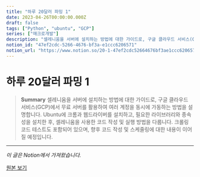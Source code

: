 ```yaml
---
title: "하루 20달러 파밍 1"
date: 2023-04-26T00:00:00.000Z
draft: false
tags: ["Python", "ubuntu", "GCP"]
series: ["매크로개발"]
description: "셀레니움을 서버에 설치하는 방법에 대한 가이드로, 구글 클라우드 서비스(GCP)에서 무료 서버를 활용하여 여러 계정을 동시에 가동하는 방법을 설명합니다. Ubuntu에 크롬과 웹드라이버를 설치하고, 필요한 라이브러리와 종속성을 설치한 후, 셀레니움을 사용한 코드 작성 및 실행 방법을 다룹니다. 크롤링 코드 테스트도 포함되어 있으며, 향후 코드 작성 및 스케줄링에 대한 내용이 이어질 예정입니다."
notion_id: "47ef2cdc-5266-4676-bf3a-e1ccc6206571"
notion_url: "https://www.notion.so/20-1-47ef2cdc52664676bf3ae1ccc6206571"
---
```


# 하루 20달러 파밍 1

> **Summary**
> 셀레니움을 서버에 설치하는 방법에 대한 가이드로, 구글 클라우드 서비스(GCP)에서 무료 서버를 활용하여 여러 계정을 동시에 가동하는 방법을 설명합니다. Ubuntu에 크롬과 웹드라이버를 설치하고, 필요한 라이브러리와 종속성을 설치한 후, 셀레니움을 사용한 코드 작성 및 실행 방법을 다룹니다. 크롤링 코드 테스트도 포함되어 있으며, 향후 코드 작성 및 스케줄링에 대한 내용이 이어질 예정입니다.

---

*이 글은 Notion에서 가져왔습니다.*

[원본 보기](https://www.notion.so/20-1-47ef2cdc52664676bf3ae1ccc6206571)
